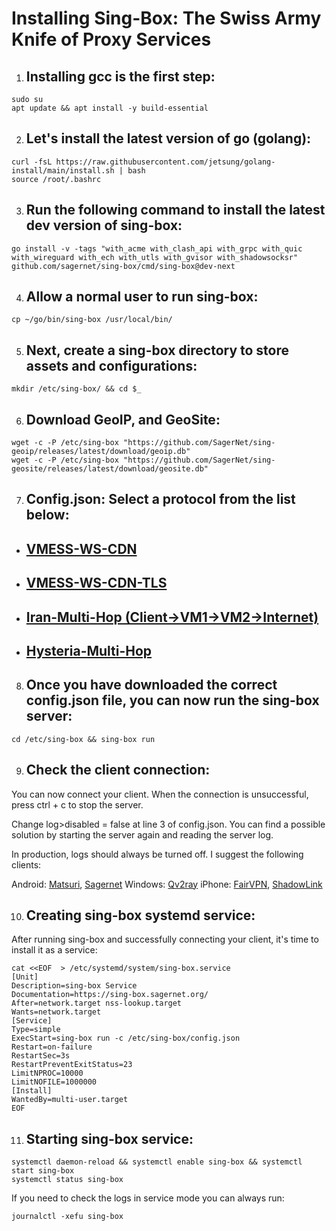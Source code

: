 
# Installing Sing-Box: The Swiss Army Knife of Proxy Services
  
  
1. ## Installing gcc is the first step:
```
sudo su
apt update && apt install -y build-essential
```
  
2. ## Let's install the latest version of go (golang):
  
```
curl -fsL https://raw.githubusercontent.com/jetsung/golang-install/main/install.sh | bash
source /root/.bashrc
```
3. ## Run the following command to install the latest dev version of sing-box:
  
```
go install -v -tags "with_acme with_clash_api with_grpc with_quic with_wireguard with_ech with_utls with_gvisor with_shadowsocksr" github.com/sagernet/sing-box/cmd/sing-box@dev-next
```
  
4. ## Allow a normal user to run sing-box:
  
```
cp ~/go/bin/sing-box /usr/local/bin/
```
  
5. ## Next, create a sing-box directory to store assets and configurations:
```
mkdir /etc/sing-box/ && cd $_
```
6. ## Download GeoIP, and GeoSite:
```
wget -c -P /etc/sing-box "https://github.com/SagerNet/sing-geoip/releases/latest/download/geoip.db"
wget -c -P /etc/sing-box "https://github.com/SagerNet/sing-geosite/releases/latest/download/geosite.db"
```
7. ## Config.json: Select a protocol from the list below:
  
 - ## [VMESS-WS-CDN](https://github.com/bitcoinvps/sing-box-easy/tree/main/sing-box-config/vmess-ws-cdn)
 - ## [VMESS-WS-CDN-TLS](https://github.com/bitcoinvps/sing-box-easy/tree/main/sing-box-config/vmess-ws-cdn-tls)
 - ## [Iran-Multi-Hop (Client->VM1->VM2->Internet)](https://github.com/bitcoinvps/sing-box-easy/tree/main/sing-box-config/iran-multi-hop)
 - ## [Hysteria-Multi-Hop](https://github.com/bitcoinvps/sing-box-easy/tree/main/sing-box-config/vm1-vm2-hysteria-multi-hop)
 
8. ## Once you have downloaded the correct config.json file, you can now run the sing-box server:
```
cd /etc/sing-box && sing-box run
```
9. ## Check the client connection:
  
You can now connect your client. When the connection is unsuccessful, press ctrl + c to stop the server.
  
Change log>disabled = false at line 3 of config.json. You can find a possible solution by starting the server again and reading the server log.
  
In production, logs should always be turned off. I suggest the following clients:

Android: [Matsuri](https://github.com/MatsuriDayo/Matsuri/releases/latest), [Sagernet](https://play.google.com/store/apps/developer?id=%E4%B8%96%E7%95%8C)
Windows: [Qv2ray](https://github.com/Qv2ray/Qv2ray)
iPhone: [FairVPN](https://apps.apple.com/app/fair-vpn/id1533873488), [ShadowLink](https://apps.apple.com/app/shadowlink-shadowsocks-vpn/id1439686518)
  
10. ## Creating sing-box systemd service:
After running sing-box and successfully connecting your client, it's time to install it as a service:
```
cat <<EOF  > /etc/systemd/system/sing-box.service
[Unit]
Description=sing-box Service
Documentation=https://sing-box.sagernet.org/
After=network.target nss-lookup.target
Wants=network.target
[Service]
Type=simple
ExecStart=sing-box run -c /etc/sing-box/config.json
Restart=on-failure
RestartSec=3s
RestartPreventExitStatus=23
LimitNPROC=10000
LimitNOFILE=1000000
[Install]
WantedBy=multi-user.target
EOF
```
  
11. ## Starting sing-box service:
```
systemctl daemon-reload && systemctl enable sing-box && systemctl start sing-box
systemctl status sing-box
```
  
If you need to check the logs in service mode you can always run:
```
journalctl -xefu sing-box
```
